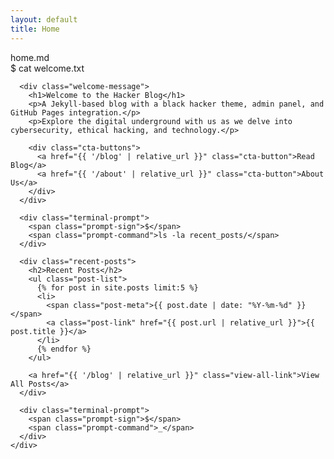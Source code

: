 ```yaml
---
layout: default
title: Home
---
```


<div class="home">
  <div class="terminal-window">
    <div class="terminal-header">
      <div class="terminal-controls">
        <span class="control close"></span>
        <span class="control minimize"></span>
        <span class="control maximize"></span>
      </div>
      <div class="terminal-title">home.md</div>
    </div>
    <div class="terminal-content">
      <div class="terminal-prompt">
        <span class="prompt-sign">$</span>
        <span class="prompt-command">cat welcome.txt</span>
      </div>
      
      <div class="welcome-message">
        <h1>Welcome to the Hacker Blog</h1>
        <p>A Jekyll-based blog with a black hacker theme, admin panel, and GitHub Pages integration.</p>
        <p>Explore the digital underground with us as we delve into cybersecurity, ethical hacking, and technology.</p>
        
        <div class="cta-buttons">
          <a href="{{ '/blog' | relative_url }}" class="cta-button">Read Blog</a>
          <a href="{{ '/about' | relative_url }}" class="cta-button">About Us</a>
        </div>
      </div>
      
      <div class="terminal-prompt">
        <span class="prompt-sign">$</span>
        <span class="prompt-command">ls -la recent_posts/</span>
      </div>
      
      <div class="recent-posts">
        <h2>Recent Posts</h2>
        <ul class="post-list">
          {% for post in site.posts limit:5 %}
          <li>
            <span class="post-meta">{{ post.date | date: "%Y-%m-%d" }}</span>
            <a class="post-link" href="{{ post.url | relative_url }}">{{ post.title }}</a>
          </li>
          {% endfor %}
        </ul>
        
        <a href="{{ '/blog' | relative_url }}" class="view-all-link">View All Posts</a>
      </div>
      
      <div class="terminal-prompt">
        <span class="prompt-sign">$</span>
        <span class="prompt-command">_</span>
      </div>
    </div>
  </div>
</div>
